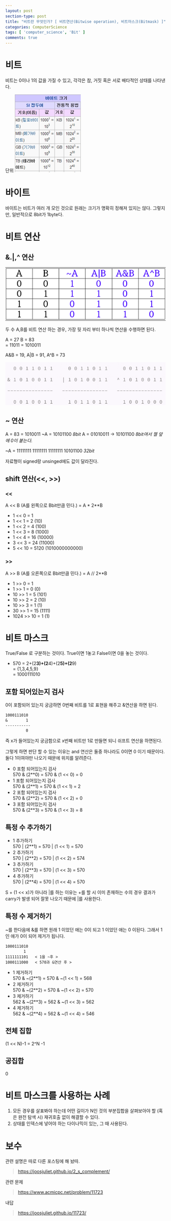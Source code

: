 ```yaml
---
layout: post
section-type: post
title: "비트란 무엇인가? [ 비트연산(Bitwise operation), 비트마스크(Bitmask) ]"
categories: ComputerScience
tags: [ 'computer_science', 'Bit' ]
comments: true
---
```


# 비트
비트는 0이나 1의 값을 가질 수 있고, 각각은 참, 거짓 혹은 서로 배타적인 상태를 나타낸다.

단위
<img alt="success" src = "/images/2018-08-19-bit/SI_prefixes.png"/>


# 바이트
바이트는 비트가 여러 개 모인 것으로 원래는 크기가 명확히 정해져 있지는 않다.
그렇지만, 일반적으로 8bit가 1byte다.



# 비트 연산

## &.|,^ 연산
<img alt="success" src = "/images/2018-08-19-bit/bit_operation.png"/>

두 수 A,B를 비트 연산 하는 경우, 가장 뒷 자리 부터 하나씩 연산을 수행하면 된다.

A = 27    B = 83</br>
  = 11011   = 1010011</br>

A&B = 19, A|B = 91, A^B = 73

<img alt="success" src = "/images/2018-08-19-bit/27_83_bit_operation.png"/>


## ~ 연산
A = 83 = 1010011
~A = 10101100 *8bit*
A = 01010011 -> 10101100
*8bit여서 젤 앞에 0이 붙는다.*

~A = 11111111 11111111 11111111 10101100
*32bit*

자료형이 signed랑 unsinged에도 값이 달라진다.

## shift 연산(<<, >>)

### <<
A << B (A를 왼쪽으로 Bbit만큼 민다.)
= A * 2**B

- 1 << 0 = 1
- 1 << 1 = 2 (10)
- 1 << 2 = 4 (100)
- 1 << 3 = 8 (1000)
- 1 << 4 = 16 (10000)
- 3 << 3 = 24 (11000)
- 5 << 10 = 5120 (1010000000000)

### >>
A >> B (A를 오른쪽으로 Bbit만큼 민다.)
= A // 2**B

- 1 >> 0 = 1
- 1 >> 1 = 0 (0)
- 10 >> 1 = 5 (101)
- 10 >> 2 = 2 (10)
- 10 >> 3 = 1 (1)
- 30 >> 1 = 15 (1111)
- 1024 >> 10 = 1 (1)

# 비트 마스크
True/False 로 구분하는 것이다.
True이면 1놓고 False이면 0을 놓는 것이다.

- 570 = 2+(2**3)+(2**4)+(2**5)+(2**9)</br>
    = {1,3,4,5,9}</br>
    = 1000111010

## 포함 되어있는지 검사
0이 포함되어 있는지 궁금하면 0번째 비트를 1로 표현을 해주고 &연산을 하면 된다.

```
1000111010
&        1
-----------
         0
```
즉 x가 들어있는지 궁금함으로 x번째 비트만 1로 만들면 되니 쉬프트 연산을 하면된다.

그렇게 하면 판단 할 수 있는 이유는 and 연산은 둘중 하나라도 0이면 0 이기 때문이다.
둘다 1이여야만 나오기 때문에 위치를 알려준다.

- 0 포함 되어있는지 검사</br>
  570 & (2**0) = 570 & (1 << 0) = 0
- 1 포함 되어있는지 검사</br>
  570 & (2**1) = 570 & (1 << 1) = 2
- 2 포함 되어있는지 검사</br>
  570 & (2**2) = 570 & (1 << 2) = 0
- 3 포함 되어있는지 검사</br>
  570 & (2**3) = 570 & (1 << 3) = 8

## 특정 수 추가하기

- 1 추가하기</br>
  570 | (2**1) = 570 | (1 << 1) = 570
- 2 추가하기</br>
  570 | (2**2) = 570 | (1 << 2) = 574
- 3 추가하기</br>
  570 | (2**3) = 570 | (1 << 3) = 570
- 4 추가하기</br>
  570 | (2**4) = 570 | (1 << 4) = 570

S + (1 << x)가 아니라 |를 하는 이유는 +를 할 시 이미 존재하는 수의 경우 결과가 carry가 발생 되어 잘못 나오기 때문에 |를 사용한다.

## 특정 수 제거하기

~를 한다음에 &를 하면 원래 1 이었던 애는 0이 되고 1 이었던 애는 0 이된다.
그래서 1인 애가 0이 되어 제거가 됩니다.

```
1000111010
        1
1111111101   < 1을 ~후 >
1000111000   < 570과 &연산 후 >

```
- 1 제거하기</br>
  570 & ~(2**1) = 570 & ~(1 << 1) = 568
- 2 제거하기</br>
  570 & ~(2**2) = 570 & ~(1 << 2) = 570
- 3 제거하기</br>
  562 & ~(2**3) = 562 & ~(1 << 3) = 562
- 4 제거하기</br>
  562 & ~(2**4) = 562 & ~(1 << 4) = 546

## 전체 집합

(1 << N)-1 = 2^N -1

## 공집합

0

# 비트 마스크를 사용하는 사례
1. 모든 경우를 살표봐야 하는데 어떤 길이가 N인 것의 부분집합을 살펴보아야 할 (혹은 완전 탐색 시) 재귀호출 없이 해결할 수 있다.
2. 상태를 인덱스에 넣어야 하는 다이나믹이 있는, 그 때 사용된다.

# 보수
관련 설명은 따로 다른 포스팅에 해 놨따.
> https://joosjuliet.github.io/2_s_complement/

관련 문제
> https://www.acmicpc.net/problem/11723

내답
> https://joosjuliet.github.io/11723/
